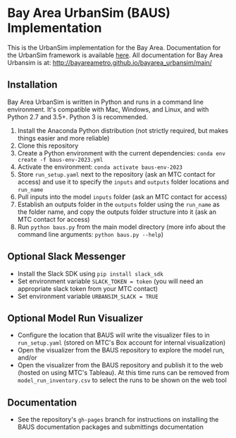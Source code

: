 Bay Area UrbanSim (BAUS) Implementation
=======

This is the UrbanSim implementation for the Bay Area. Documentation for the UrbanSim framework is available [here](https://udst.github.io/urbansim/). All documentation for Bay Area Urbansim is at: http://bayareametro.github.io/bayarea_urbansim/main/

## Installation
Bay Area UrbanSim is written in Python and runs in a command line environment. It's compatible with Mac, Windows, and Linux, and with Python 2.7 and 3.5+. Python 3 is recommended. 

1. Install the Anaconda Python distribution (not strictly required, but makes things easier and more reliable)
2. Clone this repository 
3. Create a Python environment with the current dependencies: `conda env create -f baus-env-2023.yml`
4. Activate the environment: `conda activate baus-env-2023`
6. Store `run_setup.yaml` next to the repository (ask an MTC contact for access) and use it to specify the `inputs` and `outputs` folder locations and `run_name`
7. Pull inputs into the model `inputs` folder (ask an MTC contact for access)
8. Establish an outputs folder in the `outputs` folder using the `run_name` as the folder name, and copy the outputs folder structure into it (ask an MTC contact for access)
10. Run `python baus.py` from the main model directory (more info about the command line arguments: `python baus.py --help`)


## Optional Slack Messenger 
* Install the Slack SDK using `pip install slack_sdk`
* Set environment variable `SLACK_TOKEN = token` (you will need an appropriate slack token from your MTC contact)
* Set environment variable `URBANSIM_SLACK = TRUE`


## Optional Model Run Visualizer
* Configure the location that BAUS will write the visualizer files to in `run_setup.yaml` (stored on MTC's Box account for internal visualization)
* Open the visualizer from the BAUS repository to explore the model run, and/or
* Open the visualizer from the BAUS repository and publish it to the web (hosted on using MTC's Tableau). At this time runs can be removed from `model_run_inventory.csv` to select the runs to be shown on the web tool


## Documentation
* See the repository's `gh-pages` branch for instructions on installing the BAUS documentation packages and submittings documentation